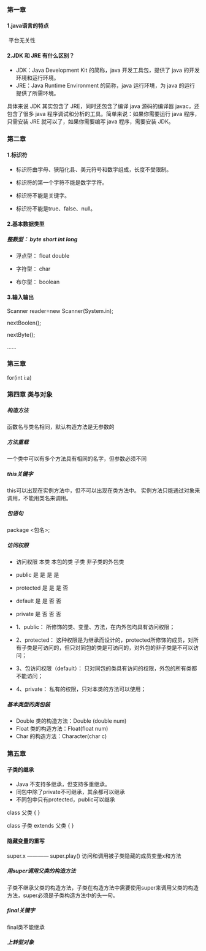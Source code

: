 ### 第一章

#### 1.java语言的特点

​	平台无关性

#### 2.JDK 和 JRE 有什么区别？

- JDK：Java Development Kit 的简称，java 开发工具包，提供了 java 的开发环境和运行环境。
- JRE：Java Runtime Environment 的简称，java 运行环境，为 java 的运行提供了所需环境。

具体来说 JDK 其实包含了 JRE，同时还包含了编译 java 源码的编译器 javac，还包含了很多 java 程序调试和分析的工具。简单来说：如果你需要运行 java 程序，只需安装 JRE 就可以了，如果你需要编写 java 程序，需要安装 JDK。

### 第二章

#### 1.标识符

- 标识符由字母、狭隘化县、美元符号和数字组成，长度不受限制。

- 标识符的第一个字符不能是数字字符。

- 标识符不能是关键字。

- 标识符不能是true、false、null。

  

#### 2.基本数据类型

 ##### 整数型： byte short int long
  
 - 浮点型： float double
  
 - 字符型： char
  
 - 布尔型： boolean

  #### 3.输入输出

Scanner reader=new Scanner(System.in);

nextBoolen();

nextByte();

......

### 第三章

for(int i:a)

### 第四章 类与对象

##### 构造方法

函数名与类名相同，默认构造方法是无参数的

##### 方法重载

一个类中可以有多个方法具有相同的名字，但参数必须不同

##### this关键字

this可以出现在实例方法中，但不可以出现在类方法中。
实例方法只能通过对象来调用，不能用类名来调用。

##### 包语句
package <包名>;

##### 访问权限

- 访问权限	 本类	 本包的类	 子类	 非子类的外包类
- public	   是	    是	     是	     是
- protected	是    	是      是       否
- default	  是   	是	     否       否
- private	  是	    否	     否       否

- 1、public： 所修饰的类、变量、方法，在内外包均具有访问权限；
- 2、protected： 这种权限是为继承而设计的，protected所修饰的成员，对所有子类是可访问的，但只对同包的类是可访问的，对外包的非子类是不可以访问；
- 3、包访问权限（default）： 只对同包的类具有访问的权限，外包的所有类都不能访问；
- 4、private： 私有的权限，只对本类的方法可以使用；

##### 基本类型的类包装
- Double 类的构造方法：Double (double num)
- Float 类的构造方法：Float(float num)
- Char 的构造方法：Character(char c)

### 第五章

#### 子类的继承
- Java 不支持多继承，但支持多重继承。
- 同包中除了private不可继承，其余都可以继承
- 不同包中只有protected，public可以继承

class 父类 {
}
 
class 子类 extends 父类 {
}

#### 隐藏变量的重写
super.x ———— super.play()
访问和调用被子类隐藏的成员变量x和方法

##### 用super调用父类的构造方法
子类不继承父类的构造方法，子类在构造方法中需要使用super来调用父类的构造方法，super必须是子类构造方法中的头一句。

##### final关键字
final类不能继承

##### 上转型对象
 



